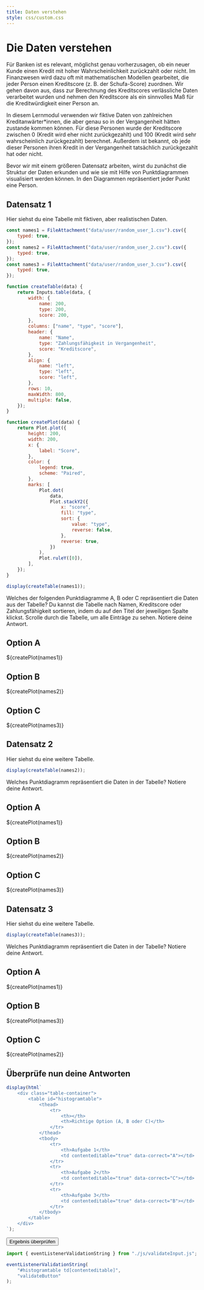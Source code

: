 ```yaml
---
title: Daten verstehen
style: css/custom.css
---
```


# Die Daten verstehen

Für Banken ist es relevant, möglichst genau vorherzusagen, ob ein neuer Kunde einen Kredit mit hoher Wahrscheinlichkeit zurückzahlt oder nicht. Im Finanzwesen wird dazu oft mit mathematischen Modellen gearbeitet, die jeder Person einen Kreditscore (z. B. der Schufa-Score) zuordnen. Wir gehen davon aus, dass zur Berechnung des Kreditscores verlässliche Daten verarbeitet wurden und nehmen den Kreditscore als ein sinnvolles Maß für die Kreditwürdigkeit einer Person an.

In diesem Lernmodul verwenden wir fiktive Daten von zahlreichen Kreditanwärter\*innen, die aber genau so in der Vergangenheit hätten zustande kommen können. Für diese Personen wurde der Kreditscore zwischen 0 (Kredit wird eher nicht zurückgezahlt) und 100 (Kredit wird sehr wahrscheinlich zurückgezahlt) berechnet. Außerdem ist bekannt, ob jede dieser Personen ihren Kredit in der Vergangenheit tatsächlich zurückgezahlt hat oder nicht.

Bevor wir mit einem größeren Datensatz arbeiten, wirst du zunächst die Struktur der Daten erkunden und wie sie mit Hilfe von Punktdiagrammen visualisiert werden können. In den Diagrammen repräsentiert jeder Punkt eine Person.

## Datensatz 1

Hier siehst du eine Tabelle mit fiktiven, aber realistischen Daten.

```js
const names1 = FileAttachment("data/user/random_user_1.csv").csv({
    typed: true,
});
const names2 = FileAttachment("data/user/random_user_2.csv").csv({
    typed: true,
});
const names3 = FileAttachment("data/user/random_user_3.csv").csv({
    typed: true,
});

function createTable(data) {
    return Inputs.table(data, {
        width: {
            name: 200,
            type: 200,
            score: 200,
        },
        columns: ["name", "type", "score"],
        header: {
            name: "Name",
            type: "Zahlungsfähigkeit in Vergangenheit",
            score: "Kreditscore",
        },
        align: {
            name: "left",
            type: "left",
            score: "left",
        },
        rows: 10,
        maxWidth: 800,
        multiple: false,
    });
}

function createPlot(data) {
    return Plot.plot({
        height: 200,
        width: 200,
        x: {
            label: "Score",
        },
        color: {
            legend: true,
            scheme: "Paired",
        },
        marks: [
            Plot.dot(
                data,
                Plot.stackY2({
                    x: "score",
                    fill: "type",
                    sort: {
                        value: "type",
                        reverse: false,
                    },
                    reverse: true,
                })
            ),
            Plot.ruleY([0]),
        ],
    });
}
```

```js
display(createTable(names1));
```

<div class="tip" label="Aufgabe 1">
Welches der folgenden Punktdiagramme A, B oder C repräsentiert die Daten aus der Tabelle? Du kannst die Tabelle nach Namen, Kreditscore oder Zahlungsfähigkeit sortieren, indem du auf den Titel der jeweiligen Spalte klickst. Scrolle durch die Tabelle, um alle Einträge zu sehen. Notiere deine Antwort.
</div>

<div class="grid grid-cols-3">
  <div class="card" style="max-width: 200px; "><h2>Option A</h2>${createPlot(names1)}</div>
  <div class="card" style="max-width: 200px; "><h2>Option B</h2>${createPlot(names2)}</div>
  <div class="card" style="max-width: 200px; "><h2>Option C</h2>${createPlot(names3)}</div>
</div>

## Datensatz 2

Hier siehst du eine weitere Tabelle.

```js
display(createTable(names2));
```

<div class="tip" label="Aufgabe 2">
 Welches Punktdiagramm repräsentiert die Daten in der Tabelle? Notiere deine Antwort.
</div>

<div class="grid grid-cols-3">
  <div class="card" style="max-width: 200px; "><h2>Option A</h2>${createPlot(names1)}</div>
  <div class="card" style="max-width: 200px; "><h2>Option B</h2>${createPlot(names2)}</div>
  <div class="card" style="max-width: 200px; "><h2>Option C</h2>${createPlot(names3)}</div>
</div>

## Datensatz 3

Hier siehst du eine weitere Tabelle.

```js
display(createTable(names3));
```

<div class="tip" label="Aufgabe 3">
Welches Punktdiagramm repräsentiert die Daten in der Tabelle? Notiere deine Antwort.
</div>

<div class="grid grid-cols-3">
  <div class="card" style="max-width: 200px; "><h2>Option A</h2>${createPlot(names1)} </div>
  <div class="card" style="max-width: 200px; "><h2>Option B</h2>${createPlot(names3)} </div>
  <div class="card" style="max-width: 200px; "><h2>Option C</h2>${createPlot(names2)} </div>
</div>

## Überprüfe nun deine Antworten

```js
display(html`
    <div class="table-container">
        <table id="histogramtable">
            <thead>
                <tr>
                    <th></th>
                    <th>Richtige Option (A, B oder C)</th>
                </tr>
            </thead>
            <tbody>
                <tr>
                    <th>Aufgabe 1</th>
                    <td contenteditable="true" data-correct="A"></td>
                </tr>
                <tr>
                    <th>Aufgabe 2</th>
                    <td contenteditable="true" data-correct="C"></td>
                </tr>
                <tr>
                    <th>Aufgabe 3</th>
                    <td contenteditable="true" data-correct="B"></td>
                </tr>
            </tbody>
        </table>
    </div>
`);
```

<button id="validateButton" class="btn btn-primary">Ergebnis überprüfen</button>

```js
import { eventListenerValidationString } from "./js/validateInput.js";

eventListenerValidationString(
    "#histogramtable td[contenteditable]",
    "validateButton"
);
```

